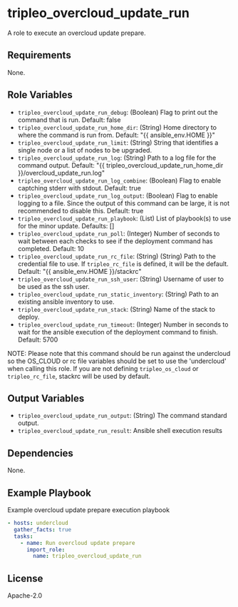 tripleo_overcloud_update_run
========================

A role to execute an overcloud update prepare.

Requirements
------------

None.

Role Variables
--------------

* `tripleo_overcloud_update_run_debug`: (Boolean) Flag to print out the command that is run. Default: false
* `tripleo_overcloud_update_run_home_dir`: (String) Home directory to where the command is run from. Default: "{{ ansible_env.HOME }}"
* `tripleo_overcloud_update_run_limit`: (String) String that identifies a single node or a list of nodes to be upgraded.
* `tripleo_overcloud_update_run_log`: (String) Path to a log file for the command output. Default: "{{ tripleo_overcloud_update_run_home_dir }}/overcloud_update_run.log"
* `tripleo_overcloud_update_run_log_combine`: (Boolean) Flag to enable captching stderr with stdout. Default: true
* `tripleo_overcloud_update_run_log_output`: (Boolean) Flag to enable logging to a file. Since the output of this command can be large, it is not recommended to disable this. Default: true
* `tripleo_overcloud_update_run_playbook`: (List) List of playbook(s) to use for the minor update. Defaults: []
* `tripleo_overcloud_update_run_poll`: (Integer) Number of seconds to wait between each checks to see if the deployment command has completed. Default: 10
* `tripleo_overcloud_update_run_rc_file`: (String) (String) Path to the credential file to use. If `tripleo_rc_file` is defined, it will be the default. Default: "{{ ansible_env.HOME }}/stackrc"
* `tripleo_overcloud_update_run_ssh_user`: (String) Username of user to be used as the ssh user.
* `tripleo_overcloud_update_run_static_inventory`: (String) Path to an existing ansible inventory to use.
* `tripleo_overcloud_update_run_stack`: (String) Name of the stack to deploy.
* `tripleo_overcloud_update_run_timeout`: (Integer) Number in seconds to wait for the ansible execution of the deployment command to finish. Default: 5700

NOTE: Please note that this command should be run against the undercloud so the
OS_CLOUD or rc file variables should be set to use the 'undercloud' when
calling this role. If you are not defining `tripleo_os_cloud` or `tripleo_rc_file`,
stackrc will be used by default.

Output Variables
----------------

* `tripleo_overcloud_update_run_output`: (String) The command standard output.
* `tripleo_overcloud_update_run_result`: Ansible shell execution results

Dependencies
------------

None.

Example Playbook
----------------

Example overcloud update prepare execution playbook

```yaml
- hosts: undercloud
  gather_facts: true
  tasks:
    - name: Run overcloud update prepare
      import_role:
        name: tripleo_overcloud_update_run
```

License
-------

Apache-2.0
